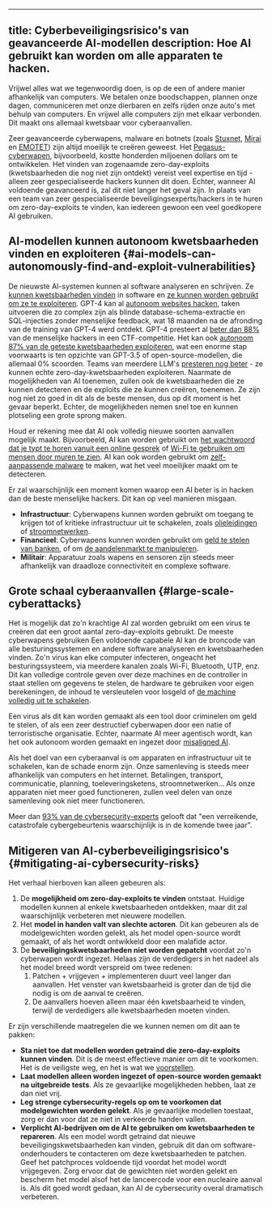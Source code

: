 

---
title: Cyberbeveiligingsrisico's van geavanceerde AI-modellen
description: Hoe AI gebruikt kan worden om alle apparaten te hacken.
---
Vrijwel alles wat we tegenwoordig doen, is op de een of andere manier afhankelijk van computers.
We betalen onze boodschappen, plannen onze dagen, communiceren met onze dierbaren en zelfs rijden onze auto's met behulp van computers.
En vrijwel alle computers zijn met elkaar verbonden.
Dit maakt ons allemaal kwetsbaar voor cyberaanvallen.

Zeer geavanceerde cyberwapens, malware en botnets (zoals [Stuxnet](https://www.youtube.com/watch?v=nd1x0csO3hU), [Mirai](<https://nl.wikipedia.org/wiki/Mirai_(malware)>) en [EMOTET](https://nl.wikipedia.org/wiki/Emotet)) zijn altijd moeilijk te creëren geweest.
Het [Pegasus-cyberwapen](<https://nl.wikipedia.org/wiki/Pegasus_(spyware)>), bijvoorbeeld, kostte honderden miljoenen dollars om te ontwikkelen.
Het vinden van zogenaamde zero-day-exploits (kwetsbaarheden die nog niet zijn ontdekt) vereist veel expertise en tijd - alleen zeer gespecialiseerde hackers kunnen dit doen.
Echter, wanneer AI voldoende geavanceerd is, zal dit niet langer het geval zijn.
In plaats van een team van zeer gespecialiseerde beveiligingsexperts/hackers in te huren om zero-day-exploits te vinden, kan iedereen gewoon een veel goedkopere AI gebruiken.

## AI-modellen kunnen autonoom kwetsbaarheden vinden en exploiteren {#ai-models-can-autonomously-find-and-exploit-vulnerabilities}

De nieuwste AI-systemen kunnen al software analyseren en schrijven.
Ze [kunnen kwetsbaarheden vinden](https://betterprogramming.pub/i-used-gpt-3-to-find-213-security-vulnerabilities-in-a-single-codebase-cc3870ba9411) in software en [ze kunnen worden gebruikt om ze te exploiteren](https://blog.checkpoint.com/2023/03/15/check-point-research-conducts-initial-security-analysis-of-chatgpt4-highlighting-potential-scenarios-for-accelerated-cybercrime/).
GPT-4 kan al [autonoom websites hacken](https://arxiv.org/html/2402.06664v1), taken uitvoeren die zo complex zijn als blinde database-schema-extractie en SQL-injecties zonder menselijke feedback, wat 18 maanden na de afronding van de training van GPT-4 werd ontdekt.
GPT-4 presteert al [beter dan 88%](https://arxiv.org/pdf/2402.11814.pdf) van de menselijke hackers in een CTF-competitie.
Het kan ook [autonoom 87% van de geteste kwetsbaarheden exploiteren](https://arxiv.org/abs/2404.08144), wat een enorme stap voorwaarts is ten opzichte van GPT-3.5 of open-source-modellen, die allemaal 0% scoorden.
Teams van meerdere LLM's [presteren nog beter](https://arxiv.org/abs/2406.01637) - ze kunnen echte zero-day-kwetsbaarheden exploiteren.
Naarmate de mogelijkheden van AI toenemen, zullen ook de kwetsbaarheden die ze kunnen detecteren en de exploits die ze kunnen creëren, toenemen.
Ze zijn nog niet zo goed in dit als de beste mensen, dus op dit moment is het gevaar beperkt.
Echter, de mogelijkheden nemen snel toe en kunnen plotseling een grote sprong maken.

Houd er rekening mee dat AI ook volledig nieuwe soorten aanvallen mogelijk maakt.
Bijvoorbeeld, AI kan worden gebruikt om [het wachtwoord dat je typt te horen vanuit een online gesprek](https://beebom.com/ai-crack-password-listening-keyboard-sounds/)
of [Wi-Fi te gebruiken om mensen door muren te zien](https://www.marktechpost.com/2023/02/15/cmu-researchers-create-an-ai-model-that-can-detect-the-pose-of-multiple-humans-in-a-room-using-only-the-signals-from-wifi/).
AI kan ook worden gebruikt om [zelf-aanpassende malware](https://www.hyas.com/blog/blackmamba-using-ai-to-generate-polymorphic-malware) te maken, wat het veel moeilijker maakt om te detecteren.

Er zal waarschijnlijk een moment komen waarop een AI beter is in hacken dan de beste menselijke hackers.
Dit kan op veel manieren misgaan.

- **Infrastructuur**: Cyberwapens kunnen worden gebruikt om toegang te krijgen tot of kritieke infrastructuur uit te schakelen, zoals [olieleidingen](https://nl.wikipedia.org/wiki/Colonial_Pipeline_ransomware-aanval) of [stroomnetwerken](https://obr.uk/box/cyber-aanvallen-tijdens-de-russische-invasie-van-oekraïne/).
- **Financieel**: Cyberwapens kunnen worden gebruikt om [geld te stelen van banken](https://nl.wikipedia.org/wiki/2015%E2%80%932016_SWIFT-bankinghack), of om [de aandelenmarkt te manipuleren](https://nl.wikipedia.org/wiki/2010_flash_crash).
- **Militair**: Apparatuur zoals wapens en sensoren zijn steeds meer afhankelijk van draadloze connectiviteit en complexe software.

## Grote schaal cyberaanvallen {#large-scale-cyberattacks}

Het is mogelijk dat zo'n krachtige AI zal worden gebruikt om een virus te creëren dat een groot aantal zero-day-exploits gebruikt.
De meeste cyberwapens gebruiken
Een voldoende capabele AI kan de broncode van alle besturingssystemen en andere software analyseren en kwetsbaarheden vinden.
Zo'n virus kan elke computer infecteren, ongeacht het besturingssysteem, via meerdere kanalen zoals Wi-Fi, Bluetooth, UTP, enz.
Dit kan volledige controle geven over deze machines en de controller in staat stellen om gegevens te stelen, de hardware te gebruiken voor eigen berekeningen, de inhoud te versleutelen voor losgeld of [de machine volledig uit te schakelen](https://nl.wikipedia.org/wiki/Hardware_Trojan).

Een virus als dit kan worden gemaakt als een tool door criminelen om geld te stelen, of als een zeer destructief cyberwapen door een natie of terroristische organisatie.
Echter, naarmate AI meer agentisch wordt, kan het ook autonoom worden gemaakt en ingezet door [misaligned AI](/xrisk).

Als het doel van een cyberaanval is om apparaten en infrastructuur uit te schakelen, kan de schade enorm zijn.
Onze samenleving is steeds meer afhankelijk van computers en het internet.
Betalingen, transport, communicatie, planning, toeleveringsketens, stroomnetwerken...
Als onze apparaten niet meer goed functioneren, zullen veel delen van onze samenleving ook niet meer functioneren.

Meer dan [93% van de cybersecurity-experts](https://www.weforum.org/publications/global-cybersecurity-outlook-2023/) gelooft dat "een verreikende, catastrofale cybergebeurtenis waarschijnlijk is in de komende twee jaar".

## Mitigeren van AI-cyberbeveiligingsrisico's {#mitigating-ai-cybersecurity-risks}

Het verhaal hierboven kan alleen gebeuren als:

1. De **mogelijkheid om zero-day-exploits te vinden** ontstaat. Huidige modellen kunnen al enkele kwetsbaarheden ontdekken, maar dit zal waarschijnlijk verbeteren met nieuwere modellen.
2. Het **model in handen valt van slechte actoren**. Dit kan gebeuren als de modelgewichten worden gelekt, als het model open-source wordt gemaakt, of als het wordt ontwikkeld door een malafide actor.
3. De **beveiligingskwetsbaarheden niet worden gepatcht** voordat zo'n cyberwapen wordt ingezet. Helaas zijn de verdedigers in het nadeel als het model breed wordt verspreid om twee redenen:
   1. Patchen + vrijgeven + implementeren duurt veel langer dan aanvallen. Het venster van kwetsbaarheid is groter dan de tijd die nodig is om de aanval te creëren.
   2. De aanvallers hoeven alleen maar één kwetsbaarheid te vinden, terwijl de verdedigers alle kwetsbaarheden moeten vinden.

Er zijn verschillende maatregelen die we kunnen nemen om dit aan te pakken:

- **Sta niet toe dat modellen worden getraind die zero-day-exploits kunnen vinden**. Dit is de meest effectieve manier om dit te voorkomen. Het is de veiligste weg, en het is wat we [voorstellen](/proposal).
- **Laat modellen alleen worden ingezet of open-source worden gemaakt na uitgebreide tests**. Als ze gevaarlijke mogelijkheden hebben, laat ze dan niet vrij.
- **Leg strenge cybersecurity-regels op om te voorkomen dat modelgewichten worden gelekt**. Als je gevaarlijke modellen toestaat, zorg er dan voor dat ze niet in verkeerde handen vallen.
- **Verplicht AI-bedrijven om de AI te gebruiken om kwetsbaarheden te repareren**. Als een model wordt getraind dat nieuwe beveiligingskwetsbaarheden kan vinden, gebruik dit dan om software-onderhouders te contacteren om deze kwetsbaarheden te patchen. Geef het patchproces voldoende tijd voordat het model wordt vrijgegeven. Zorg ervoor dat de gewichten niet worden gelekt en bescherm het model alsof het de lanceercode voor een nucleaire aanval is. Als dit goed wordt gedaan, kan AI de cybersecurity overal dramatisch verbeteren.